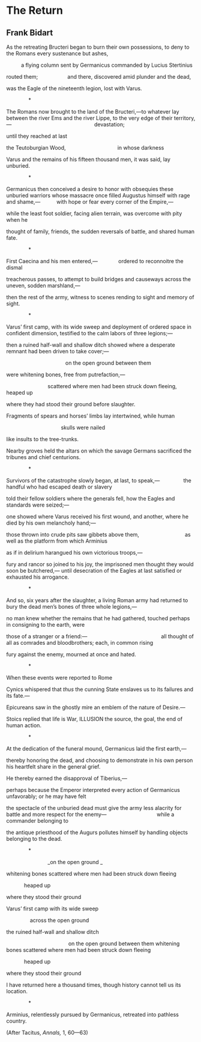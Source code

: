# The Return
## Frank Bidart
As the retreating Bructeri began to burn their own
possessions, to deny to the Romans every sustenance but
ashes,

          a flying column sent by Germanicus
commanded by Lucius Stertinius

routed them;
                   and there, discovered amid plunder and the dead,

was the Eagle of the nineteenth
legion, lost with Varus.

               *

The Romans now
brought to the land of the Bructeri,—to whatever lay
between the river Ems and the river Lippe,
to the very edge of their territory,—
                                                       devastation;

until they reached at last

the Teutoburgian Wood,
                                  in whose darkness

Varus and the remains of his fifteen thousand men,
it was said, lay unburied.

               *

Germanicus then conceived a desire
to honor with obsequies these unburied warriors whose
massacre once filled Augustus himself with rage and
shame,—
          with hope or fear every corner of the Empire,—

while the least foot soldier, facing alien
terrain, was overcome with pity when he

thought of family, friends, the sudden
reversals of battle, and shared human fate.

               *

First Caecina and his men
entered,—
             ordered to reconnoitre the dismal

treacherous passes, to attempt to build bridges and
causeways across the uneven, sodden marshland,—

then the rest of the army, witness to scenes
rending to sight and memory of sight.

               *

Varus’ first camp, with its wide sweep and deployment
of ordered space in confident dimension,
testified to the calm labors of three legions;—

then a ruined half-wall and shallow ditch
showed where a desperate remnant had
been driven to take cover;—

                                        on the open ground between them

were whitening bones, free
from putrefaction,—

                            scattered where men had been struck down
fleeing, heaped up

where they had stood their ground before slaughter.

Fragments of spears and horses’ limbs lay
intertwined, while human

                                     skulls were nailed

like insults to the tree-trunks.

Nearby groves held the altars
on which the savage Germans
sacrificed the tribunes and chief centurions.

               *

Survivors of the catastrophe slowly began, at last,
to speak,—
               the handful who had escaped death or slavery

told their fellow soldiers where the generals
fell, how the Eagles and standards were seized;—

one showed where Varus received his first wound, and
another, where he died by his own melancholy hand;—

those thrown into crude pits saw
gibbets above them,
                              as well as the platform from which Arminius

as if in delirium harangued
his own victorious troops,—

fury and rancor so joined to his
joy, the imprisoned men thought they would soon be butchered,—
until desecration of the Eagles at last satisfied
or exhausted his arrogance.

               *

And so, six years after the slaughter,
a living Roman army had returned
to bury the dead men’s bones of three whole legions,—

no man knew whether the remains that he had
gathered, touched perhaps in consigning to the earth, were

those of a stranger or a friend:—
                                                 all thought of all
as comrades and
bloodbrothers; each, in common rising

fury against the enemy, mourned at once and hated.

               *

When these events were reported to Rome

Cynics whispered that _thus_ the cunning State
enslaves us to its failures and its fate.—

Epicureans saw in the ghostly mire
an emblem of the nature of Desire.—

Stoics replied that life is War, ILLUSION
the source, the goal, the end of human action.

               *

At the dedication of the funeral
mound, Germanicus laid the first earth,—

thereby honoring the dead, and choosing to demonstrate
in his own person his
heartfelt share in the general grief.

He thereby earned the disapproval of Tiberius,—

perhaps because the Emperor interpreted
every action of Germanicus unfavorably; or he may have felt

the spectacle of the unburied dead
must give the army less alacrity for battle and more
respect for the enemy—
                                 while a commander belonging to

the antique priesthood of the Augurs
pollutes himself by handling
objects belonging to the dead.

               *

                            _on the open ground
_

whitening bones scattered where men had been struck down
fleeing

            heaped up

where they stood their ground

Varus’ first camp with its
wide sweep

                across the open ground

the ruined
half-wall and shallow ditch

                                          on the open ground between them
whitening bones scattered where men had been struck down
fleeing

            heaped up

where they stood their ground

I have returned here a thousand times,
though history cannot tell us its location.

               *

Arminius, relentlessly pursued by
Germanicus, retreated into pathless country.



(After Tacitus, _Annals,_ 1, 60—63)